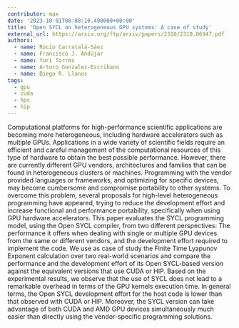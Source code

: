 ```yaml
---
contributor: max
date: '2023-10-01T08:08:10.490000+00:00'
title: 'Open SYCL on heterogeneous GPU systems: A case of study'
external_url: https://arxiv.org/ftp/arxiv/papers/2310/2310.06947.pdf
authors:
  - name: Rocío Carratalá-Sáez
  - name: Francisco J. Andújar
  - name: Yuri Torres
  - name: Arturo Gonzalez-Escribano
  - name: Diego R. Llanos
tags:
  - gpu
  - cuda
  - hpc
  - hip
---
```


Computational platforms for high-performance scientific applications are becoming more heterogeneous, including hardware
accelerators such as multiple GPUs. Applications in a wide variety of scientific fields require an efficient and careful
management of the computational resources of this type of hardware to obtain the best possible performance. However,
there are currently different GPU vendors, architectures and families that can be found in heterogeneous clusters or
machines. Programming with the vendor provided languages or frameworks, and optimizing for specific devices, may become
cumbersome and compromise portability to other systems. To overcome this problem, several proposals for high-level
heterogeneous programming have appeared, trying to reduce the development effort and increase functional and performance
portability, specifically when using GPU hardware accelerators. This paper evaluates the SYCL programming model, using
the Open SYCL compiler, from two different perspectives: The performance it offers when dealing with single or multiple
GPU devices from the same or different vendors, and the development effort required to implement the code. We use as
case of study the Finite Time Lyapunov Exponent calculation over two real-world scenarios and compare the performance
and the development effort of its Open SYCL-based version against the equivalent versions that use CUDA or HIP. Based on
the experimental results, we observe that the use of SYCL does not lead to a remarkable overhead in terms of the GPU
kernels execution time. In general terms, the Open SYCL development effort for the host code is lower than that observed
with CUDA or HIP. Moreover, the SYCL version can take advantage of both CUDA and AMD GPU devices simultaneously much
easier than directly using the vendor-specific programming solutions.
